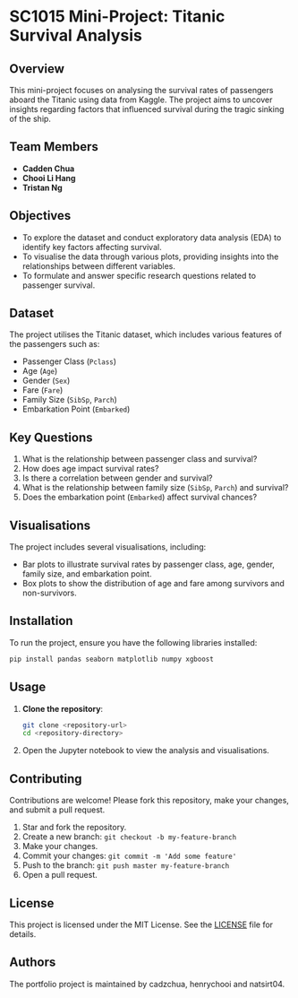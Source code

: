 # SC1015 Mini-Project: Titanic Survival Analysis

## Overview
This mini-project focuses on analysing the survival rates of passengers aboard the Titanic using data from Kaggle. The project aims to uncover insights regarding factors that influenced survival during the tragic sinking of the ship.

## Team Members
- **Cadden Chua**
- **Chooi Li Hang**
- **Tristan Ng**

## Objectives
- To explore the dataset and conduct exploratory data analysis (EDA) to identify key factors affecting survival.
- To visualise the data through various plots, providing insights into the relationships between different variables.
- To formulate and answer specific research questions related to passenger survival.

## Dataset
The project utilises the Titanic dataset, which includes various features of the passengers such as:
- Passenger Class (`Pclass`)
- Age (`Age`)
- Gender (`Sex`)
- Fare (`Fare`)
- Family Size (`SibSp`, `Parch`)
- Embarkation Point (`Embarked`)

## Key Questions
1. What is the relationship between passenger class and survival?
2. How does age impact survival rates?
3. Is there a correlation between gender and survival?
4. What is the relationship between family size (`SibSp`, `Parch`) and survival?
5. Does the embarkation point (`Embarked`) affect survival chances?

## Visualisations
The project includes several visualisations, including:
- Bar plots to illustrate survival rates by passenger class, age, gender, family size, and embarkation point.
- Box plots to show the distribution of age and fare among survivors and non-survivors.

## Installation
To run the project, ensure you have the following libraries installed:
```bash
pip install pandas seaborn matplotlib numpy xgboost
```

## Usage
1. **Clone the repository**:
   ```bash
   git clone <repository-url>
   cd <repository-directory>
   ```
2. Open the Jupyter notebook to view the analysis and visualisations.

## Contributing

Contributions are welcome! Please fork this repository, make your changes, and submit a pull request.

1. Star and fork the repository.
2. Create a new branch: `git checkout -b my-feature-branch`
3. Make your changes.
4. Commit your changes: `git commit -m 'Add some feature'`
5. Push to the branch: `git push master my-feature-branch`
6. Open a pull request.


## License

This project is licensed under the MIT License. See the [LICENSE](LICENSE) file for details.


## Authors

The portfolio project is maintained by cadzchua, henrychooi and natsirt04.

